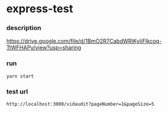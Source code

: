 # express-test

### description
https://drive.google.com/file/d/1BmO2R7CabdWRIKyIiFIkcoq-TtWFHAPy/view?usp=sharing

### run
```yarn start```

### test url
```http://localhost:3000/vidaudit?pageNumber=1&pageSize=5```
